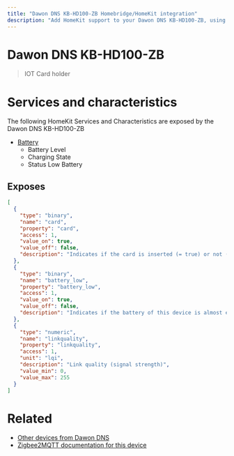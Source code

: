 ```yaml
---
title: "Dawon DNS KB-HD100-ZB Homebridge/HomeKit integration"
description: "Add HomeKit support to your Dawon DNS KB-HD100-ZB, using Homebridge, Zigbee2MQTT and homebridge-z2m."
---
```

<!---
This file has been GENERATED using src/docgen/docgen.ts
DO NOT EDIT THIS FILE MANUALLY!
-->
# Dawon DNS KB-HD100-ZB
> IOT Card holder


# Services and characteristics
The following HomeKit Services and Characteristics are exposed by
the Dawon DNS KB-HD100-ZB

* [Battery](../../battery.md)
  * Battery Level
  * Charging State
  * Status Low Battery



## Exposes

```json
[
  {
    "type": "binary",
    "name": "card",
    "property": "card",
    "access": 1,
    "value_on": true,
    "value_off": false,
    "description": "Indicates if the card is inserted (= true) or not (= false)"
  },
  {
    "type": "binary",
    "name": "battery_low",
    "property": "battery_low",
    "access": 1,
    "value_on": true,
    "value_off": false,
    "description": "Indicates if the battery of this device is almost empty"
  },
  {
    "type": "numeric",
    "name": "linkquality",
    "property": "linkquality",
    "access": 1,
    "unit": "lqi",
    "description": "Link quality (signal strength)",
    "value_min": 0,
    "value_max": 255
  }
]
```

# Related
* [Other devices from Dawon DNS](../index.md#dawon_dns)
* [Zigbee2MQTT documentation for this device](https://www.zigbee2mqtt.io/devices/KB-HD100-ZB.html)